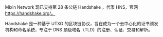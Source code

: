 Mixin Network 现已支持第 28 条公链 Handshake ，代币 HNS，官网 https://handshake.org/。

Handshake 是一种基于 UTXO 的区块链协议，旨在成为一个去中心化的证书颁发机构和命名系统，专注于 DNS 顶级域名（TLD）的注册、认证、交易和解析。
